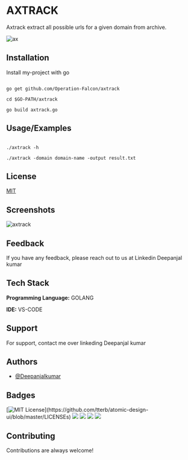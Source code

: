 
# AXTRACK

Axtrack extract all possible urls for a given domain from archive.

![ax](https://user-images.githubusercontent.com/55708909/123976273-a4bf5580-d9db-11eb-96f9-cfd6c8a38eaa.png)


    
## Installation 

Install my-project with go

```

go get github.com/Operation-Falcon/axtrack

cd $GO-PATH/axtrack

go build axtrack.go
```
    
## Usage/Examples

```GOLANG

./axtrack -h

./axtrack -domain domain-name -output result.txt
```

  
## License

[MIT](https://choosealicense.com/licenses/mit/)

  
## Screenshots

![axtrack](https://user-images.githubusercontent.com/55708909/123974992-ac322f00-d9da-11eb-8eb8-81becd7a15ff.png)

  
## Feedback

If you have any feedback, please reach out to us at Linkedin Deepanjal kumar

  
## Tech Stack

**Programming Language:** GOLANG

**IDE:** VS-CODE

  
## Support

For support, contact me over linkeding Deepanjal kumar

  
## Authors

- [@Deepanjalkumar](https://github.com/Deepanjalkumar)

  
## Badges

[![MIT License](https://img.shields.io/apm/l/atomic-design-ui.svg?)](https://github.com/tterb/atomic-design-ui/blob/master/LICENSEs)
![](https://img.shields.io/badge/OS-Linux-informational?style=flat&logo=linux&logoColor=white&color=2bbc8a)
![](https://img.shields.io/badge/Code-Golang-informational?style=flat&logo=go&logoColor=white&color=2bbc8a)
![](https://img.shields.io/badge/Code-Python-informational?style=flat&logo=python&logoColor=white&color=2bbc8a)
![](https://img.shields.io/badge/Shell-Bash-informational?style=flat&logo=gnu-bash&logoColor=white&color=2bbc8a)


  
## Contributing

Contributions are always welcome!


